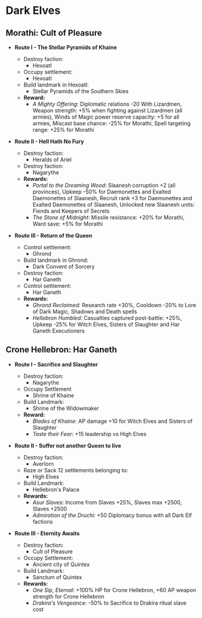 # Dark Elves

## Morathi: Cult of Pleasure

* **Route I - The Stellar Pyramids of Khaine**
  * Destroy faction:
    * Hexoatl
  * Occupy settlement: 
    * Hexoatl
  * Build landmark in Hexoatl: 
    * Stellar Pyramids of the Southern Skies
  * **Reward:** 
    * _A Mighty Offering_: Diplomatic relations -20 With Lizardmen, Weapon strength: +5% when fighting against Lizardmen 
    (all armies), Winds of Magic power reserve capacity: +5 for all armies, Miscast base chance: -25% for Morathi, Spell 
    targeting range: +25% for Morathi

* **Route II - Hell Hath No Fury**
  * Destroy faction: 
    * Heralds of Ariel
  * Destroy faction: 
    * Nagarythe
  * **Rewards:** 
    * _Portal to the Dreaming Wood_: Slaanesh corruption +2 (all provinces), Upkeep -50% for Daemonettes and Exalted 
    Daemonettes of Slaanesh, Recruit rank +3 for Daemonettes and Exalted Daemonettes of Slaanesh, Unlocked new Slaanesh 
    units: Fiends and Keepers of Secrets
    * _The Stone of Midnight_: Missile resistance: +20% for Morathi, Ward save: +5% for Morathi

* **Route III - Return of the Queen**
  * Control settlement: 
    * Ghrond
  * Build landmark in Ghrond: 
    * Dark Convent of Sorcery
  * Destroy faction: 
    * Har Ganeth
  * Control settlement: 
    * Har Ganeth
  * **Rewards:** 
    * _Ghrond Reclaimed_: Research rate +30%, Cooldown -20% to Lore of Dark Magic, Shadows and Death spells
    * _Hellebron Humbled_: Casualties captured post-battle: +25%, Upkeep -25% for Witch Elves, Sisters of Slaughter and 
    Har Ganeth Executioners

## Crone Hellebron: Har Ganeth

* **Route I - Sacrifice and Slaughter**
  * Destroy faction:
    * Nagarythe
  * Occupy Settlement
    * Shrine of Khaine
  * Build Landmark:
    * Shrine of the Widowmaker
  * **Reward:** 
    * _Blades of Khaine_: AP damage +10 for Witch Elves and Sisters of Slaughter
    * _Taste their Fear_: +15 leadership vs High Elves

* **Route II - Suffer not another Queen to live**
  * Destroy faction: 
    * Averlorn
  * Raze or Sack 12 settlements belonging to:
    * High Elves
  * Build Landmark:
    * Hellebron's Palace
  * **Rewards:** 
    * _Asur Slaves_: Income from Slaves +25%, Slaves max +2500, Slaves +2500
    * _Admiration of the Druchi_: +50 Diplomacy bonus with all Dark Elf factions

* **Route III - Eternity Awaits**
  * Destroy faction:
    * Cult of Pleasure
  * Occupy Settlement:
    * Ancient city of Quintex
  * Build Landmark:
    * Sanctum of Quintex
  * **Rewards:** 
    * _One Sip, Eternal_: +100% HP for Crone Hellebron, +60 AP weapon strength for Crone Hellebron
    * _Drakira's Vengeance_: -50% to Sacrifice to Drakira ritual slave cost
